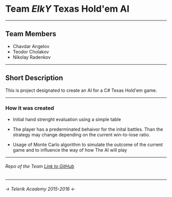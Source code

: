# Team _ElkY_ Texas Hold'em AI
- - - - 

## Team Members
* Chavdar Angelov
* Teodor Cholakov
* Nikolay Radenkov

- - - - 

## Short Description

This is project designated to create an AI for a C# Texas Hold'em game.

- - - - 

### How it was created

- Initial hand strenght evaluation using a simple table

- The player has a prederminated behaivor for the inital battles.
Than the strategy may change depending on the current win-to-lose ratio.

- Usage of Monte Carlo algorithm to simulate the outcome of the current game
and to influence the way of how The AI will play

 

- - - - 

###### Repo of the Team [Link to GitHub](https://github.com/Project-ElkY/Project)

- - - - 

###### -> Telerik Academy 2015-2016 <-
